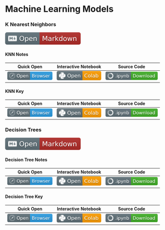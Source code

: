 # Machine Learning Models

### K Nearest Neighbors
[![Link](../../tools/buttons/open-markdown.svg)](knn/knn.md)

#### KNN Notes
| Quick Open | Interactive Notebook | Source Code  |
| :--------: | :-----------: | :------------: |
| [![Link](../../tools/buttons/open-browser.svg)](https://files.node.ishaandey.com/week-7/workshop/knn/knn_notes.html) | [![Link](../../tools/buttons/open-colab.svg)](https://colab.research.google.com/github/ishaandey/node/blob/master/week-7/workshop/knn/knn_notes.ipynb) | [![Link](../../tools/buttons/download-ipynb.svg)](https://files.node.ishaandey.com/week-7/workshop/knn/knn_notes.ipynb) |

#### KNN Key
| Quick Open | Interactive Notebook | Source Code  |
| :--------: |:-----------: | :------------: |
| [![Link](../../tools/buttons/open-browser.svg)](https://files.node.ishaandey.com/week-7/workshop/knn/knn_key.html) | [![Link](../../tools/buttons/open-colab.svg)](https://colab.research.google.com/github/ishaandey/node/blob/master/week-7/workshop/knn/knn_key.ipynb) | [![Link](../../tools/buttons/download-ipynb.svg)](https://files.node.ishaandey.com/week-7/workshop/knn/knn_key.ipynb) |

### Decision Trees

[![Link](../../tools/buttons/open-markdown.svg)](dt/dt.md)

#### Decision Tree Notes
| Quick Open | Interactive Notebook | Source Code  |
| :--------: | :-----------: | :------------: |
| [![Link](../../tools/buttons/open-browser.svg)](https://files.node.ishaandey.com/week-7/workshop/dt/dt_notes.html) | [![Link](../../tools/buttons/open-colab.svg)](https://colab.research.google.com/github/ishaandey/node/blob/master/week-7/workshop/dt/dt_notes.ipynb) | [![Link](../../tools/buttons/download-ipynb.svg)](https://files.node.ishaandey.com/week-7/workshop/dt/dt_notes.ipynb) |

#### Decision Tree Key
| Quick Open | Interactive Notebook | Source Code  |
| :--------: |:-----------: | :------------: |
| [![Link](../../tools/buttons/open-browser.svg)](https://files.node.ishaandey.com/week-7/workshop/dt/dt_key.html) | [![Link](../../tools/buttons/open-colab.svg)](https://colab.research.google.com/github/ishaandey/node/blob/master/week-7/workshop/dt/dt_key.ipynb) | [![Link](../../tools/buttons/download-ipynb.svg)](https://files.node.ishaandey.com/week-7/workshop/dt/dt_key.ipynb) |
